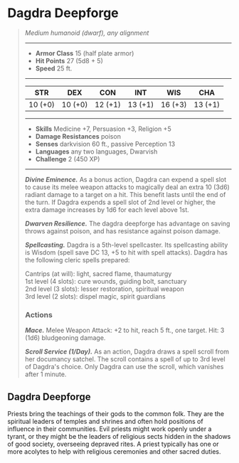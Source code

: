 # Dagdra Deepforge
>*Medium humanoid (dwarf), any alignment*
>___
>- **Armor Class** 15 (half plate armor)
>- **Hit Points** 27 (5d8 + 5)
>- **Speed** 25 ft. 
>___
>|STR|DEX|CON|INT|WIS|CHA|
>|:---:|:---:|:---:|:---:|:---:|:---:|
>|10 (+0)|10 (+0)|12 (+1)|13 (+1)|16 (+3)|13 (+1)|
>___
>- **Skills** Medicine +7, Persuasion +3, Religion +5
>- **Damage Resistances** poison
>- **Senses** darkvision 60 ft., passive Perception 13
>- **Languages** any two languages, Dwarvish
>- **Challenge** 2 (450 XP)
>___
>***Divine Eminence.*** As a bonus action, Dagdra can expend a spell slot to cause its melee weapon attacks to magically deal an extra 10 (3d6) radiant damage to a target on a hit. This benefit lasts until the end of the turn. If Dagdra expends a spell slot of 2nd level or higher, the extra damage increases by 1d6 for each level above 1st.  
>
>***Dwarven Resilience.*** The dagdra deepforge has advantage on saving throws against poison, and has resistance against poison damage.  
>
>***Spellcasting.*** Dagdra is a 5th-level spellcaster. Its spellcasting ability is Wisdom (spell save DC 13, +5 to hit with spell attacks). Dagdra has the following cleric spells prepared:  
>
>Cantrips (at will): light, sacred flame, thaumaturgy  
>1st level (4 slots): cure wounds, guiding bolt, sanctuary  
>2nd level (3 slots): lesser restoration, spiritual weapon  
>3rd level (2 slots): dispel magic, spirit guardians  
>
>### Actions
>***Mace.*** Melee Weapon Attack: +2 to hit, reach 5 ft., one target. Hit: 3 (1d6) bludgeoning damage.  
>
>***Scroll Service (1/Day).*** As an action, Dagdra draws a spell scroll from her documancy satchel. The scroll contains a spell of up to 3rd level of Dagdra's choice. Only Dagdra can use the scroll, which vanishes after 1 minute.
## Dagdra Deepforge
Priests bring the teachings of their gods to the common folk. They are the spiritual leaders of temples and shrines and often hold positions of influence in their communities. Evil priests might work openly under a tyrant, or they might be the leaders of religious sects hidden in the shadows of good society, overseeing depraved rites. A priest typically has one or more acolytes to help with religious ceremonies and other sacred duties.